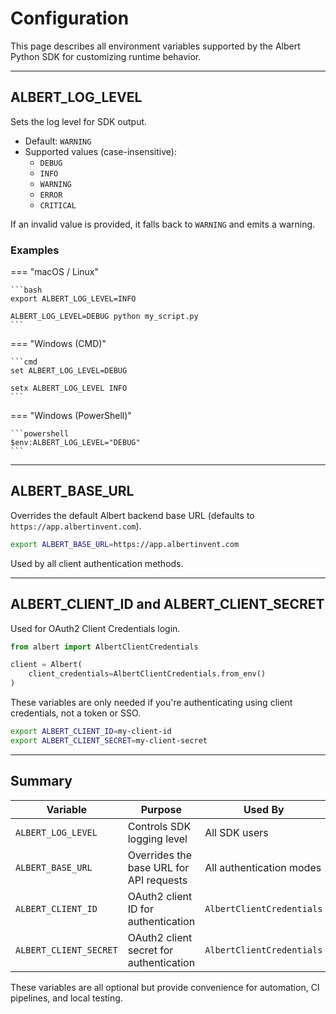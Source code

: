 # Configuration

This page describes all environment variables supported by the Albert Python SDK for customizing runtime behavior.

---

## ALBERT_LOG_LEVEL

Sets the log level for SDK output.

- Default: `WARNING`
- Supported values (case-insensitive):
    - `DEBUG`
    - `INFO`
    - `WARNING`
    - `ERROR`
    - `CRITICAL`

If an invalid value is provided, it falls back to `WARNING` and emits a warning.

### Examples

=== "macOS / Linux"

    ```bash
    export ALBERT_LOG_LEVEL=INFO

    ALBERT_LOG_LEVEL=DEBUG python my_script.py
    ```

=== "Windows (CMD)"

    ```cmd
    set ALBERT_LOG_LEVEL=DEBUG

    setx ALBERT_LOG_LEVEL INFO
    ```

=== "Windows (PowerShell)"

    ```powershell
    $env:ALBERT_LOG_LEVEL="DEBUG"
    ```

---

## ALBERT_BASE_URL

Overrides the default Albert backend base URL (defaults to `https://app.albertinvent.com`).

```bash
export ALBERT_BASE_URL=https://app.albertinvent.com
```

Used by all client authentication methods.

---

## ALBERT_CLIENT_ID and ALBERT_CLIENT_SECRET

Used for OAuth2 Client Credentials login.

```python
from albert import AlbertClientCredentials

client = Albert(
    client_credentials=AlbertClientCredentials.from_env()
)
```

These variables are only needed if you're authenticating using client credentials, not a token or SSO.

```bash
export ALBERT_CLIENT_ID=my-client-id
export ALBERT_CLIENT_SECRET=my-client-secret
```

---

## Summary

| Variable               | Purpose                                 | Used By                   |
|------------------------|-----------------------------------------|---------------------------|
| `ALBERT_LOG_LEVEL`     | Controls SDK logging level              | All SDK users             |
| `ALBERT_BASE_URL`      | Overrides the base URL for API requests | All authentication modes  |
| `ALBERT_CLIENT_ID`     | OAuth2 client ID for authentication     | `AlbertClientCredentials` |
| `ALBERT_CLIENT_SECRET` | OAuth2 client secret for authentication | `AlbertClientCredentials` |

These variables are all optional but provide convenience for automation, CI pipelines, and local testing.
